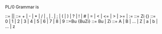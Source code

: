PL/0 Grammar is

<Morphem>       ::= <Sonderzeichen>|<Zahl>|<Bezeichner>
<Sonderzeichen> ::= + | - | * | / | , | . | ; | ( | ) | ? | ! | # | = | < | <= | > | >= | :=
<Zahl>          ::= Zi {<Zi>}
<Zi>            ::= 0 | 1 | 2 | 3 | 4 | 5 | 6 | 7 | 8 | 9 
<Bezeichner>    ::=Bu {BuZi}
<BuZi>          ::= Bu | Zi
<Bu>            ::= A | B | ... | Z | a | b | ... | z